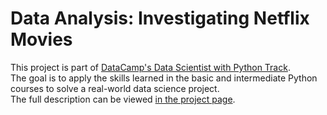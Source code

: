 # Data Analysis: Investigating Netflix Movies

This project is part of [DataCamp's Data Scientist with Python Track](https://app.datacamp.com/learn/career-tracks/data-scientist-with-python).  
The goal is to apply the skills learned in the basic and intermediate Python courses to solve a real-world data science project.  
The full description can be viewed [in the project page](https://www.datacamp.com/projects/1237).  


